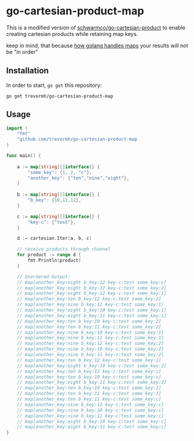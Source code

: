 # go-cartesian-product-map

This is a modified version of [schwarmco/go-cartesian-product](https://github.com/schwarmco/go-cartesian-product) to enable creating cartesian products while retaining map keys.

keep in mind, that because [how golang handles maps](https://blog.golang.org/go-maps-in-action#TOC_7.) your results will not be "in order"

## Installation

In order to start, `go get` this repository:

```
go get trevormh/go-cartesian-product-map
```

## Usage

```go
import (
    "fmt"
    "github.com/trevormh/go-cartesian-product-map
)

func main() {
    
	a := map[string][]interface{} {
		"some_key": {1, 2, "c"},
		"another_key": {"ten","nine","eight"},
	}
	
	b := map[string][]interface{} {
		"b_key": {10,11,12},
	}

	c := map[string][]interface{} {
		"key-c": {"test"},
	}

	d := cartesian.Iter(a, b, c)

	// receive products through channel
	for product := range d {
		fmt.Println(product)
	}

	// Unordered Output:
	// map[another_key:eight b_key:12 key-c:test some_key:c]
	// map[another_key:eight b_key:12 key-c:test some_key:2]
	// map[another_key:eight b_key:12 key-c:test some_key:1]
	// map[another_key:ten b_key:12 key-c:test some_key:2]
	// map[another_key:nine b_key:12 key-c:test some_key:1]
	// map[another_key:eight b_key:10 key-c:test some_key:1]
	// map[another_key:eight b_key:11 key-c:test some_key:1]
	// map[another_key:ten b_key:10 key-c:test some_key:2]
	// map[another_key:ten b_key:11 key-c:test some_key:2]
	// map[another_key:nine b_key:10 key-c:test some_key:1]
	// map[another_key:nine b_key:11 key-c:test some_key:1]
	// map[another_key:nine b_key:12 key-c:test some_key:2]
	// map[another_key:nine b_key:10 key-c:test some_key:2]
	// map[another_key:nine b_key:11 key-c:test some_key:2]
	// map[another_key:ten b_key:12 key-c:test some_key:1]
	// map[another_key:eight b_key:10 key-c:test some_key:2]
	// map[another_key:ten b_key:12 key-c:test some_key:c]
	// map[another_key:ten b_key:10 key-c:test some_key:c]
	// map[another_key:eight b_key:11 key-c:test some_key:2]
	// map[another_key:ten b_key:10 key-c:test some_key:1]
	// map[another_key:ten b_key:11 key-c:test some_key:1]
	// map[another_key:ten b_key:11 key-c:test some_key:c]
	// map[another_key:nine b_key:12 key-c:test some_key:c]
	// map[another_key:nine b_key:10 key-c:test some_key:c]
	// map[another_key:nine b_key:11 key-c:test some_key:c]
	// map[another_key:eight b_key:10 key-c:test some_key:c]
	// map[another_key:eight b_key:11 key-c:test some_key:c]
}
```
